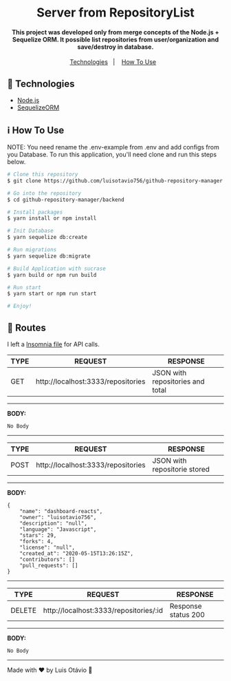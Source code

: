 <h1 align="center">
   Server from RepositoryList 
</h1>
<h4 align="center">
  This project was developed only from merge concepts of the Node.js + Sequelize ORM. It possible list repositories from user/organization and save/destroy in database.
</h4>
<p align="center">
  <a href="#rocket-technologies">Technologies</a>&nbsp;&nbsp;&nbsp;|&nbsp;&nbsp;&nbsp;
  <a href="#information_source-how-to-use">How To Use</a>&nbsp;&nbsp;&nbsp;
</p>

## :rocket: Technologies

-  [Node.js](https://nodejs.org)
-  [SequelizeORM](https://sequelize.org/)

## :information_source: How To Use

NOTE: You need rename the .env-example from .env and add configs from you Database.
To run this application, you'll need clone and run this steps below. 

```bash
# Clone this repository
$ git clone https://github.com/luisotavio756/github-repository-manager.git

# Go into the repository
$ cd github-repository-manager/backend

# Install packages
$ yarn install or npm install

# Init Database
$ yarn sequelize db:create

# Run migrations
$ yarn sequelize db:migrate

# Build Application with sucrase
$ yarn build or npm run build

# Run start
$ yarn start or npm run start

# Enjoy!
```
## 🚖 Routes
I left a [Insomnia file](../InsomniaRestClient.json) for API calls.

|TYPE|REQUEST|RESPONSE
|--|--|--|
|GET|http://localhost:3333/repositories|JSON with repositories and total
---
**BODY:**

    No Body
---
|TYPE|REQUEST|RESPONSE
|--|--|--|
|POST|http://localhost:3333/repositories| JSON with repositorie stored
---
**BODY:**

    {
	    "name": "dashboard-reacts",
		"owner": "luisotavio756",
		"description": "null",
		"language": "Javascript",
		"stars": 29,
		"forks": 4,
		"license": "null",
		"created_at": "2020-05-15T13:26:15Z",
		"contributors": []
		"pull_requests": []
	}
	
---
|TYPE|REQUEST|RESPONSE
|--|--|--|
|DELETE|http://localhost:3333/repositories/:id| Response status 200
---
**BODY:**

    No Body

---

Made with ♥ by Luis Otávio :wave:

